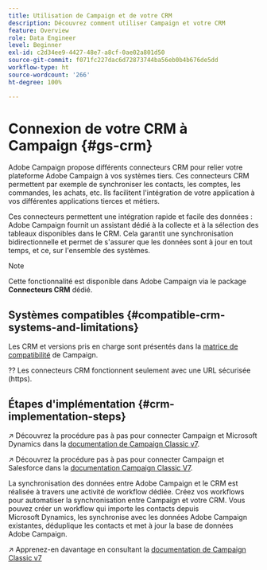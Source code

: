 ```yaml
---
title: Utilisation de Campaign et de votre CRM
description: Découvrez comment utiliser Campaign et votre CRM
feature: Overview
role: Data Engineer
level: Beginner
exl-id: c2d34ee9-4427-48e7-a8cf-0ae02a801d50
source-git-commit: f071fc227dac6d72873744ba56eb0b4b676de5dd
workflow-type: ht
source-wordcount: '266'
ht-degree: 100%

---
```


# Connexion de votre CRM à Campaign {#gs-crm}

Adobe Campaign propose différents connecteurs CRM pour relier votre plateforme Adobe Campaign à vos systèmes tiers. Ces connecteurs CRM permettent par exemple de synchroniser les contacts, les comptes, les commandes, les achats, etc. Ils facilitent l&#39;intégration de votre application à vos différentes applications tierces et métiers.

Ces connecteurs permettent une intégration rapide et facile des données : Adobe Campaign fournit un assistant dédié à la collecte et à la sélection des tableaux disponibles dans le CRM. Cela garantit une synchronisation bidirectionnelle et permet de s&#39;assurer que les données sont à jour en tout temps, et ce, sur l&#39;ensemble des systèmes.

>[!NOTE]
>
>Cette fonctionnalité est disponible dans Adobe Campaign via le package **Connecteurs CRM** dédié.

## Systèmes compatibles {#compatible-crm-systems-and-limitations}

Les CRM et versions pris en charge sont présentés dans la [matrice de compatibilité](../start/compatibility-matrix.md) de Campaign.

?? Les connecteurs CRM fonctionnent seulement avec une URL sécurisée (https).

## Étapes d&#39;implémentation {#crm-implementation-steps}

↗️ Découvrez la procédure pas à pas pour connecter Campaign et Microsoft Dynamics dans la [documentation de Campaign Classic v7](https://experienceleague.adobe.com/docs/campaign-classic/using/getting-started/connectors/crm-connectors/crm-ms-dynamics.html?lang=fr#microsoft-dynamics-implementation-steps).

↗️ Découvrez la procédure pas à pas pour connecter Campaign et Salesforce dans la [documentation Campaign Classic V7](https://experienceleague.adobe.com/docs/campaign-classic/using/getting-started/connectors/crm-connectors/crm-sfdc.html?lang=fr#getting-started).


La synchronisation des données entre Adobe Campaign et le CRM est réalisée à travers une activité de workflow dédiée. Créez vos workflows pour automatiser la synchronisation entre Campaign et votre CRM. Vous pouvez créer un workflow qui importe les contacts depuis Microsoft Dynamics, les synchronise avec les données Adobe Campaign existantes, déduplique les contacts et met à jour la base de données Adobe Campaign.

↗️ Apprenez-en davantage en consultant la [documentation de Campaign Classic v7](https://experienceleague.adobe.com/docs/campaign-classic/using/getting-started/connectors/crm-connectors/crm-data-sync.html?lang=fr#getting-started)
